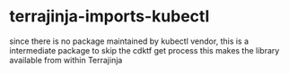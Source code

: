 # terrajinja-imports-kubectl

since there is no package maintained by kubectl vendor, this is a intermediate package to skip the cdktf get process
this makes the library available from within Terrajinja

